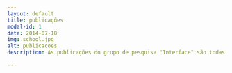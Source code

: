 ```yaml
---
layout: default
title: publicações
modal-id: 1
date: 2014-07-18
img: school.jpg
alt: publicacoes
description: As publicações do grupo de pesquisa "Interface" são todas divulgadas no blog do grupo que podem ser acessadas neste endereço.

---
```


